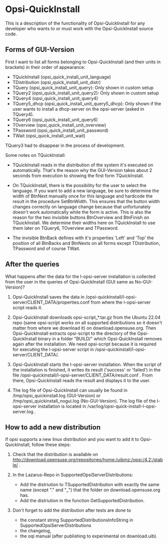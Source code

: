 # Opsi-QuickInstall

This is a description of the functionality of Opsi-QuickInstall for any developer who wants to or must work with the Opsi-QuickInstall source code.


## Forms of GUI-Version

First I want to list all forms belonging to Opsi-QuickInstall (and their units in brackets) in their order of appearance:

+ TQuickInstall (opsi_quick_install_unit_language)
+ TDistribution (opsi_quick_install_unit_distr)
+ TQuery (opsi_quick_install_unit_query): Only shown in custom setup
+ TQuery2 (opsi_quick_install_unit_query2): Only shown in custom setup
+ TQuery4 (opsi_quick_install_unit_query4)
+ TQuery5_dhcp (opsi_quick_install_unit_query5_dhcp): Only shown if the user wants to install a dhcp-server on the opsi-server (asked in TQuery4).
+ TQuery6 (opsi_quick_install_unit_query6)
+ TOverview (opsi_quick_install_unit_overview)
+ TPassword (opsi_quick_install_unit_password)
+ TWait (opsi_quick_install_unit_wait)

TQuery3 had to disappear in the process of development.

Some notes on TQuickInstall:

+ TQuickInstall reads in the distribution of the system it's executed on automatically.
That's the reason why the GUI-Version takes about 2 seconds from execution to showing the first form TQuickInstall.

+ On TQuickInstall, there is the possibility for the user to select the language.
If you want to add a new language, be sure to determine the width of BtnNext manually once for this language and hardcode the result in the procedure SetBtnWidth.
This ensures that the button width changes correctly on language change because that unfortunately doesn't work automatically while the form is active.
This is also the reason for the two invisible buttons BtnOverview and BtnFinish on TQuickInstall.
We determine their widths here on TQuickInstall to use them later on TQuery6, TOverview and TPassword.

+ The invisible BtnBack defines with it's properties 'Left' and 'Top' the position of all BtnBacks and BtnNexts on all forms except TDistribution, TPassword and of course TWait.


## After the queries

What happens after the data for the l-opsi-server installation is collected from the user in the queries of Opsi-QuickInstall (GUI same as No-GUI-Version)?

1. Opsi-QuickInstall saves the data in /opsi-quickinstall/l-opsi-server/CLIENT_DATA/properties.conf from where the l-opsi-server script reads it.

2. Opsi-QuickInstall downloads opsi-script_*.tar.gz from the Ubuntu 22.04 repo (same opsi-script works on all supported distributions so it doesn't matter from where we download it) on download.opensuse.org.
Then Opsi-QuickInstall extracts opsi-script to the directory of the Opsi-QuickInstall binary in a folder "BUILD/" which Opsi-QuickInstall removes again after the installation.
We need opsi-script because it is required for executing the l-opsi-server script in /opsi-quickinstall/l-opsi-server/CLIENT_DATA/.

3. Opsi-QuickInstall starts the l-opsi-server installation. When the script of the installation is finished, it writes its result ('success' or 'failed') in the file /opsi-quickinstall/l-opsi-server/CLIENT_DATA/result.conf .
From there, Opsi-QuickInstall reads the result and displays it to the user.

4. The log file of Opsi-QuickInstall can usually be found in /tmp/opsi_quickinstall.log (GUI-Version) or /tmp/opsi_quickinstall_nogui.log (No-GUI-Version).
The log file of the l-opsi-server installation is located in /var/log/opsi-quick-install-l-opsi-server.log .


## How to add a new distribution

If opsi supports a new linux distribution and you want to add it to Opsi-QuickInstall, follow these steps:

1. Check that the distribution is available on http://download.opensuse.org/repositories/home:/uibmz:/opsi:/4.2:/stable/ .

2. In the Lazarus-Repo in SupportedOpsiServerDistributions:
	+ Add the distriution to TSupportedDistribution with exactly the same name (except "." and "_") that the folder on download.opensuse.org has.
	+ Add the distriution in the function GetSupportedDistribution.
	
3. Don't forget to add the distribution after tests are done to
	+ the constant string SupportedDistributionsInfoString in SupportedOpsiServerDistributions
    + the changelog,
    + the oqi manual (after publishing to experimental on download.uib).


